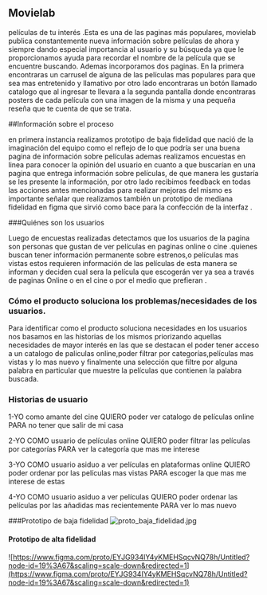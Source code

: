 
## Movielab

películas de tu interés .Esta es una de las paginas más populares, movielab publica constantemente nueva información sobre películas de ahora y siempre dando especial importancia al usuario y su búsqueda ya que le proporcionamos ayuda para recordar el nombre de la película que se encuentre buscando.
Ademas incorporamos dos paginas. En la primera encontraras un carrusel de alguna de las películas mas populares para que sea mas entretenido y llamativo por otro lado encontraras un botón llamado catalogo que al ingresar te llevara a la segunda pantalla donde encontraras posters de cada película con una imagen de la misma y una pequeña reseña que te cuenta de que se trata.

##Información sobre el proceso

en primera instancia realizamos prototipo de baja fidelidad que nació de la imaginación del equipo como el reflejo de lo que podría ser una buena pagina de información sobre películas ademas realizamos encuestas en linea para conocer la opinión del usuario en cuanto a que buscarían en una pagina que entrega información sobre películas, de que manera les gustaría se les presente la información, por otro lado recibimos feedback en todas las acciones antes mencionadas para realizar mejoras del mismo es importante señalar que realizamos también un prototipo de mediana fidelidad en figma que sirvió como bace para la confección de la interfaz .


###Quiénes son los usuarios

Luego de encuestas realizadas detectamos que los usuarios de la pagina son personas que gustan de ver películas en paginas online o cine .quienes buscan tener información permanente sobre estrenos,o películas mas vistas estos requieren información de las películas de esta manera se informan y deciden cual sera la película que escogerán ver ya sea a través de paginas Online o en el cine o por el medio que prefieran .

### Cómo el producto soluciona los problemas/necesidades de los usuarios.

Para identificar como el producto soluciona necesidades en los usuarios nos basamos en las historias de los mismos priorizando aquellas necesidades de mayor interés en las que se destacan 
el poder tener acceso a un catalogo de paliculas online,poder filtrar por categorías,películas mas vistas y lo mas nuevo y finalmente una selección que filtre por alguna palabra en particular que muestre la películas que contienen la palabra buscada.

### Historias de usuario

1-YO como amante del cine QUIERO poder ver catalogo de películas online PARA no tener que salir de mi casa

2-YO COMO usuario de películas online QUIERO poder filtrar las películas por categorías PARA ver la categoría que mas me interese

3-YO COMO usuario asiduo a ver películas en plataformas online QUIERO poder ordenar por las películas mas vistas PARA escoger la que mas me interese de estas

4-YO COMO usuario asiduo a ver películas QUIERO poder ordenar las películas por las añadidas mas recientemente PARA ver lo mas nuevo



###Prototipo de baja fidelidad
![proto_baja_fidelidad.jpg]()

#### Prototipo de alta fidelidad

![https://www.figma.com/proto/EYJG934IY4yKMEHSqcvNQ78h/Untitled?node-id=19%3A67&scaling=scale-down&redirected=1](https://www.figma.com/proto/EYJG934IY4yKMEHSqcvNQ78h/Untitled?node-id=19%3A67&scaling=scale-down&redirected=1)

